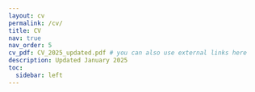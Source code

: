 ```yaml
---
layout: cv
permalink: /cv/
title: CV
nav: true
nav_order: 5
cv_pdf: CV_2025_updated.pdf # you can also use external links here
description: Updated January 2025
toc:
  sidebar: left
---
```

